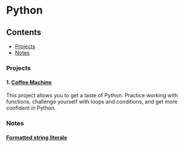 # Python


## Contents
 - [Projects](#projects)
 - [Notes](#notes)

### Projects
#### 1. [Coffee Machine](https://github.com/ashwindasr/Jet-Brains-Academy/tree/master/Python/Coffee_Machine)
 This project allows you to get a taste of Python. Practice working with functions, challenge yourself with loops and conditions, and get more confident in Python.


### Notes

#### [Formatted string literals](https://gist.github.com/ashwindasr/5d66da7588b2d01755ff80f09e35fb1c)
